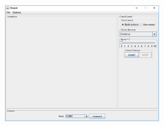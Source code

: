 <p align="center">
  <img src="https://raw.githubusercontent.com/bartekklys/bachelor2/master/src/main/resources/images/app.png?raw=true")
</p>
